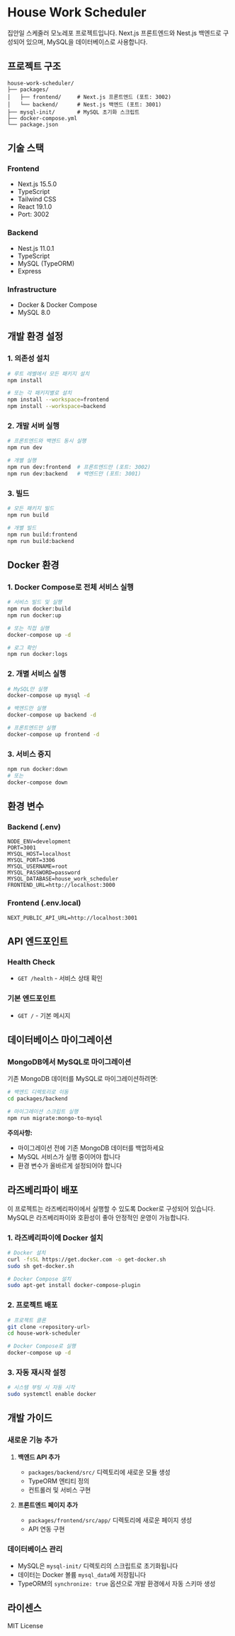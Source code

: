 # House Work Scheduler

집안일 스케줄러 모노레포 프로젝트입니다. Next.js 프론트엔드와 Nest.js 백엔드로 구성되어 있으며, MySQL을 데이터베이스로 사용합니다.

## 프로젝트 구조

```
house-work-scheduler/
├── packages/
│   ├── frontend/     # Next.js 프론트엔드 (포트: 3002)
│   └── backend/      # Nest.js 백엔드 (포트: 3001)
├── mysql-init/       # MySQL 초기화 스크립트
├── docker-compose.yml
└── package.json
```

## 기술 스택

### Frontend
- Next.js 15.5.0
- TypeScript
- Tailwind CSS
- React 19.1.0
- Port: 3002

### Backend
- Nest.js 11.0.1
- TypeScript
- MySQL (TypeORM)
- Express

### Infrastructure
- Docker & Docker Compose
- MySQL 8.0

## 개발 환경 설정

### 1. 의존성 설치

```bash
# 루트 레벨에서 모든 패키지 설치
npm install

# 또는 각 패키지별로 설치
npm install --workspace=frontend
npm install --workspace=backend
```

### 2. 개발 서버 실행

```bash
# 프론트엔드와 백엔드 동시 실행
npm run dev

# 개별 실행
npm run dev:frontend  # 프론트엔드만 (포트: 3002)
npm run dev:backend   # 백엔드만 (포트: 3001)
```

### 3. 빌드

```bash
# 모든 패키지 빌드
npm run build

# 개별 빌드
npm run build:frontend
npm run build:backend
```

## Docker 환경

### 1. Docker Compose로 전체 서비스 실행

```bash
# 서비스 빌드 및 실행
npm run docker:build
npm run docker:up

# 또는 직접 실행
docker-compose up -d

# 로그 확인
npm run docker:logs
```

### 2. 개별 서비스 실행

```bash
# MySQL만 실행
docker-compose up mysql -d

# 백엔드만 실행
docker-compose up backend -d

# 프론트엔드만 실행
docker-compose up frontend -d
```

### 3. 서비스 중지

```bash
npm run docker:down
# 또는
docker-compose down
```

## 환경 변수

### Backend (.env)
```env
NODE_ENV=development
PORT=3001
MYSQL_HOST=localhost
MYSQL_PORT=3306
MYSQL_USERNAME=root
MYSQL_PASSWORD=password
MYSQL_DATABASE=house_work_scheduler
FRONTEND_URL=http://localhost:3000
```

### Frontend (.env.local)
```env
NEXT_PUBLIC_API_URL=http://localhost:3001
```

## API 엔드포인트

### Health Check
- `GET /health` - 서비스 상태 확인

### 기본 엔드포인트
- `GET /` - 기본 메시지

## 데이터베이스 마이그레이션

### MongoDB에서 MySQL로 마이그레이션

기존 MongoDB 데이터를 MySQL로 마이그레이션하려면:

```bash
# 백엔드 디렉토리로 이동
cd packages/backend

# 마이그레이션 스크립트 실행
npm run migrate:mongo-to-mysql
```

**주의사항:**
- 마이그레이션 전에 기존 MongoDB 데이터를 백업하세요
- MySQL 서비스가 실행 중이어야 합니다
- 환경 변수가 올바르게 설정되어야 합니다

## 라즈베리파이 배포

이 프로젝트는 라즈베리파이에서 실행할 수 있도록 Docker로 구성되어 있습니다. MySQL은 라즈베리파이와 호환성이 좋아 안정적인 운영이 가능합니다.

### 1. 라즈베리파이에 Docker 설치

```bash
# Docker 설치
curl -fsSL https://get.docker.com -o get-docker.sh
sudo sh get-docker.sh

# Docker Compose 설치
sudo apt-get install docker-compose-plugin
```

### 2. 프로젝트 배포

```bash
# 프로젝트 클론
git clone <repository-url>
cd house-work-scheduler

# Docker Compose로 실행
docker-compose up -d
```

### 3. 자동 재시작 설정

```bash
# 시스템 부팅 시 자동 시작
sudo systemctl enable docker
```

## 개발 가이드

### 새로운 기능 추가

1. **백엔드 API 추가**
   - `packages/backend/src/` 디렉토리에 새로운 모듈 생성
   - TypeORM 엔티티 정의
   - 컨트롤러 및 서비스 구현

2. **프론트엔드 페이지 추가**
   - `packages/frontend/src/app/` 디렉토리에 새로운 페이지 생성
   - API 연동 구현

### 데이터베이스 관리

- MySQL은 `mysql-init/` 디렉토리의 스크립트로 초기화됩니다
- 데이터는 Docker 볼륨 `mysql_data`에 저장됩니다
- TypeORM의 `synchronize: true` 옵션으로 개발 환경에서 자동 스키마 생성

## 라이센스

MIT License
